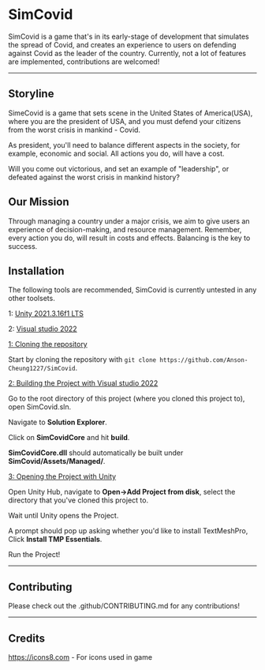 # SimCovid

SimCovid is a game that's in its early-stage of development that simulates the spread of Covid, and creates an experience to users on defending against Covid as the leader of the country. Currently, not a lot of features are implemented, contributions are welcomed!

***

## Storyline

SimeCovid is a game that sets scene in the United States of America(USA), where you are the president of USA, and you must defend your citizens from the worst crisis in mankind - Covid. 

As president, you'll need to balance different aspects in the society, for example, economic and social. All actions you do, will have a cost.

Will you come out victorious, and set an example of "leadership", or defeated against the worst crisis in mankind history?

## Our Mission

Through managing a country under a major crisis, we aim to give users an experience of decision-making, and resource management. Remember, every action you do, will result in costs and effects. Balancing is the key to success. 

## Installation
The following tools are recommended, SimCovid is currently untested in any other toolsets.

1: [Unity 2021.3.16f1 LTS](https://unity.com/releases/editor/whats-new/2021.3.16)

2: [Visual studio 2022](https://visualstudio.microsoft.com/vs/)

<ins>1: Cloning the repository</ins>

Start by cloning the repository with `git clone https://github.com/Anson-Cheung1227/SimCovid`.

<ins>2: Building the Project with Visual studio 2022</ins>

Go to the root directory of this project (where you cloned this project to), open SimCovid.sln.

Navigate to **Solution Explorer**.

Click on **SimCovidCore** and hit **build**.

**SimCovidCore.dll** should automatically be built under **SimCovid/Assets/Managed/**.

<ins>3: Opening the Project with Unity</ins>

Open Unity Hub, navigate to  **Open->Add Project from disk**, select the directory that you've cloned this project to. 

Wait until Unity opens the Project.

A prompt should pop up asking whether you'd like to install TextMeshPro, Click **Install TMP Essentials**.

Run the Project!

***
## Contributing

Please check out the .github/CONTRIBUTING.md for any contributions!

***

## Credits
https://icons8.com - For icons used in game
